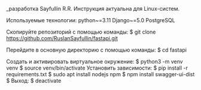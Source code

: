 _разработка Sayfullin R.R.
Инструкция актуальна для Linux-систем.

Используемые технологии: python~=3.11 Django~=5.0 PostgreSQL

Скопируйте репозиторий с помощью команды: 
    $ git clone https://github.com/RuslanSayfullin/fastapi.git 

Перейдите в основную директорию с помощью команды:
    $ cd fastapi

Создать и активировать виртуальное окружение:
    $ python3 -m venv venv
    $ source venv/bin/activate
Установить зависимости:
    $ pip install -r requirements.txt
    $ sudo apt install nodejs npm
    $ npm install swagger-ui-dist
$ Выход:
    $ deactivate


